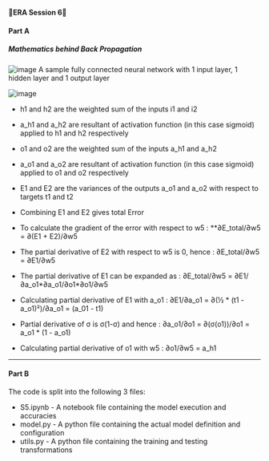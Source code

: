 &#x1F537;**ERA Session 6**&#x1F537;

#### **Part A**

##### **Mathematics behind Back Propagation**

![image](https://github.com/nanekja/tsai/assets/12238843/2423f84c-1331-41dc-8d3a-83a0d4f704b9)
A sample fully connected neural network with 1 input layer, 1 hidden layer and 1 output layer

![image](https://github.com/nanekja/tsai/assets/12238843/8e196cc3-676b-4f5b-b0f8-2ce9828a3fb9)

* h1 and h2 are the weighted sum of the inputs i1 and i2	
* a_h1 and a_h2 are resultant of activation function (in this case sigmoid) applied to h1 and h2 respectively	
* o1 and o2 are the weighted sum of the inputs a_h1 and a_h2	
* a_o1 and a_o2 are resultant of activation function (in this case sigmoid) applied to o1 and o2 respectively	
* E1 and E2 are the variances of the outputs a_o1 and a_o2 with respect to targets t1 and t2	
* Combining E1 and E2 gives total Error	

* To calculate the gradient of the error with respect to w5   :						**∂E_total/∂w5 = ∂(E1 + E2)/∂w5
* The partial derivative of E2 with respect to w5 is 0, hence :						∂E_total/∂w5 = ∂E1/∂w5	
* The partial derivative of E1 can be expanded as             :						∂E_total/∂w5 = ∂E1/∂a_o1*∂a_o1/∂o1*∂o1/∂w5	
* Calculating partial derivative of E1 with a_o1              :						∂E1/∂a_o1 =  ∂(½ * (t1 - a_o1)²)/∂a_o1 = (a_01 - t1)	
* Partial derivative of σ is σ(1-σ) and hence                 :						∂a_o1/∂o1 =  ∂(σ(o1))/∂o1 = a_o1 * (1 - a_o1)	
* Calculating partial derivative of o1 with w5                :						∂o1/∂w5 = a_h1	




---------------------------------------------------------------------------------------------------------------------------------------------------------------------
#### **Part B**

The code is split into the following 3 files:

* S5.ipynb - A notebook file containing the model execution and accuracies
* model.py - A python file containing the actual model definition and configuration
* utils.py - A python file containing the training and testing transformations
